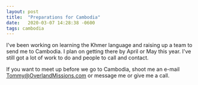 ```yaml
---
layout: post
title:  "Preparations for Cambodia"
date:   2020-03-07 14:28:38 -0600
tags: cambodia
---
```


I've been working on learning the Khmer language and raising up a team to send me to Cambodia.
I plan on getting there by April or May this year. I've still got a lot of work to do and people to call and contact.

If you want to meet up before we go to Cambodia, shoot me an e-mail [Tommy@OverlandMissions.com](mailto:tommy@overlandmissions.com) or message me or give me a call.
